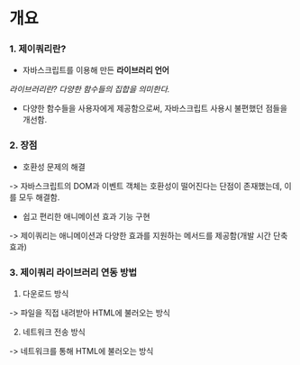 # 개요

### 1. 제이쿼리란?

- 자바스크립트를 이용해 만든 **라이브러리 언어**

*라이브러리란? 다양한 함수들의 집합을 의미한다.*

- 다양한 함수들을 사용자에게 제공함으로써, 자바스크립트 사용시 불편했던 점들을 개선함.



### 2. 장점

- 호환성 문제의 해결

-> 자바스크립트의 DOM과 이벤트 객체는 호환성이 떨어진다는 단점이 존재했는데, 이를 모두 해결함.

- 쉽고 편리한 애니메이션 효과 기능 구현

-> 제이쿼리는 애니메이션과 다양한 효과를 지원하는 메서드를 제공함(개발 시간 단축 효과)



### 3. 제이쿼리 라이브러리 연동 방법

1. 다운로드 방식

-> 파일을 직접 내려받아 HTML에 불러오는 방식

2. 네트워크 전송 방식

-> 네트워크를 통해 HTML에 불러오는 방식

